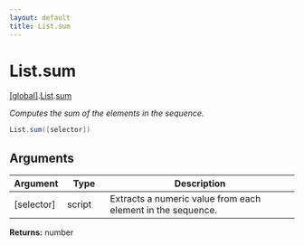 ```yaml
---
layout: default
title: List.sum
---
```


# List.sum

[\[global\]]({{site.baseurl}}/docs/).[List]({{site.baseurl}}/docs/List/).[sum]({{site.baseurl}}/docs/List/sum/)

_Computes the sum of the elements in the sequence._

```cs
List.sum([selector])
```

## Arguments

<table>
  <col width="15%">
  <col width="15%">
  <thead>
    <tr>
      <th>Argument</th>
      <th>Type</th>
      <th>Description</th>
    </tr>
  </thead>
  <tbody>
    <tr>
      <td>[selector]</td>
      <td>script</td>
      <td>Extracts a numeric value from each element in the sequence.</td>
    </tr>
  </tbody>
</table>

**Returns:** number
